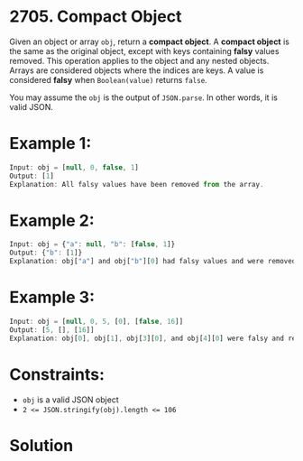 # 2705. Compact Object

Given an object or array `obj`, return a **compact object**. A **compact object** is the same as the original object, except with keys containing **falsy** values removed. This operation applies to the object and any nested objects. Arrays are considered objects where the indices are keys. A value is considered **falsy** when `Boolean(value)` returns `false`.

You may assume the `obj` is the output of `JSON.parse`. In other words, it is valid JSON.

# Example 1:

```js
Input: obj = [null, 0, false, 1]
Output: [1]
Explanation: All falsy values have been removed from the array.
```

# Example 2:

```js
Input: obj = {"a": null, "b": [false, 1]}
Output: {"b": [1]}
Explanation: obj["a"] and obj["b"][0] had falsy values and were removed.
```

# Example 3:

```js
Input: obj = [null, 0, 5, [0], [false, 16]]
Output: [5, [], [16]]
Explanation: obj[0], obj[1], obj[3][0], and obj[4][0] were falsy and removed.
```

# Constraints:

- `obj` is a valid JSON object
- `2 <= JSON.stringify(obj).length <= 106`

# Solution

```js

```
